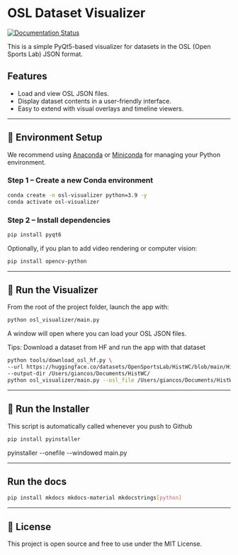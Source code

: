 # OSL Dataset Visualizer

[![Documentation Status](https://img.shields.io/badge/docs-online-brightgreen)](https://opensportslab.github.io/DatasetAnnotationTool/)


This is a simple PyQt5-based visualizer for datasets in the OSL (Open Sports Lab) JSON format.

## Features

- Load and view OSL JSON files.
- Display dataset contents in a user-friendly interface.
- Easy to extend with visual overlays and timeline viewers.

---

## 🔧 Environment Setup

We recommend using [Anaconda](https://www.anaconda.com/) or [Miniconda](https://docs.conda.io/en/latest/miniconda.html) for managing your Python environment.

### Step 1 – Create a new Conda environment

```bash
conda create -n osl-visualizer python=3.9 -y
conda activate osl-visualizer
````

### Step 2 – Install dependencies

```bash
pip install pyqt6
```

Optionally, if you plan to add video rendering or computer vision:

```bash
pip install opencv-python
```

---

## 🚀 Run the Visualizer

From the root of the project folder, launch the app with:

```bash
python osl_visualizer/main.py
```

A window will open where you can load your OSL JSON files.


Tips: Download a dataset from HF and run the app with that dataset
```bash
python tools/download_osl_hf.py \
--url https://huggingface.co/datasets/OpenSportsLab/HistWC/blob/main/HistWC-finals.json \
--output-dir /Users/giancos/Documents/HistWC/
python osl_visualizer/main.py --osl_file /Users/giancos/Documents/HistWC/HistWC-finals.json
```

---

## 🚀 Run the Installer

This script is automatically called whenever you push to Github

```bash
pip install pyinstaller
```

pyinstaller --onefile --windowed main.py

---

## Run the docs

```bash 
pip install mkdocs mkdocs-material mkdocstrings[python]
```

---

## 📄 License

This project is open source and free to use under the MIT License.
